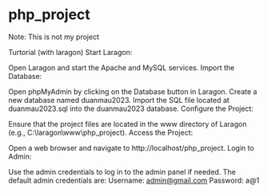# php_project

Note:  This is not my project

Turtorial (with laragon)
Start Laragon:

Open Laragon and start the Apache and MySQL services.
Import the Database:

Open phpMyAdmin by clicking on the Database button in Laragon.
Create a new database named duanmau2023.
Import the SQL file located at duanmau2023.sql into the duanmau2023 database.
Configure the Project:

Ensure that the project files are located in the www directory of Laragon (e.g., C:\laragon\www\php_project).
Access the Project:

Open a web browser and navigate to http://localhost/php_project.
Login to Admin:

Use the admin credentials to log in to the admin panel if needed. The default admin credentials are:
Username: admin@gmail.com
Password: a@1
